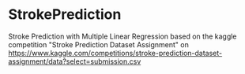 # StrokePrediction
Stroke Prediction with Multiple Linear Regression based on the kaggle competition "Stroke Prediction Dataset Assignment" on https://www.kaggle.com/competitions/stroke-prediction-dataset-assignment/data?select=submission.csv 
